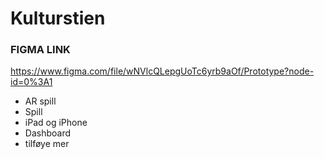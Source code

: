 # Kulturstien

### FIGMA LINK ###
https://www.figma.com/file/wNVlcQLepgUoTc6yrb9aOf/Prototype?node-id=0%3A1

- AR spill
- Spill
- iPad og iPhone
- Dashboard
- tilføye mer
